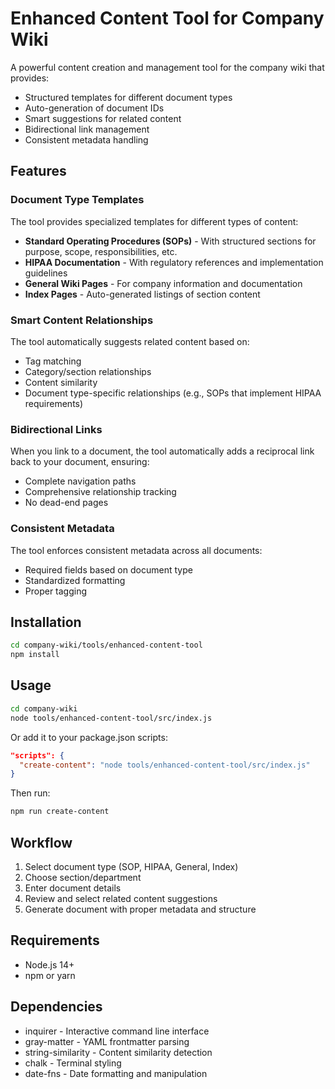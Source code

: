 # Enhanced Content Tool for Company Wiki

A powerful content creation and management tool for the company wiki that provides:

- Structured templates for different document types
- Auto-generation of document IDs
- Smart suggestions for related content
- Bidirectional link management
- Consistent metadata handling

## Features

### Document Type Templates

The tool provides specialized templates for different types of content:

- **Standard Operating Procedures (SOPs)** - With structured sections for purpose, scope, responsibilities, etc.
- **HIPAA Documentation** - With regulatory references and implementation guidelines
- **General Wiki Pages** - For company information and documentation
- **Index Pages** - Auto-generated listings of section content

### Smart Content Relationships

The tool automatically suggests related content based on:

- Tag matching
- Category/section relationships
- Content similarity
- Document type-specific relationships (e.g., SOPs that implement HIPAA requirements)

### Bidirectional Links

When you link to a document, the tool automatically adds a reciprocal link back to your document, ensuring:

- Complete navigation paths
- Comprehensive relationship tracking
- No dead-end pages

### Consistent Metadata

The tool enforces consistent metadata across all documents:

- Required fields based on document type
- Standardized formatting
- Proper tagging

## Installation

```bash
cd company-wiki/tools/enhanced-content-tool
npm install
```

## Usage

```bash
cd company-wiki
node tools/enhanced-content-tool/src/index.js
```

Or add it to your package.json scripts:

```json
"scripts": {
  "create-content": "node tools/enhanced-content-tool/src/index.js"
}
```

Then run:

```bash
npm run create-content
```

## Workflow

1. Select document type (SOP, HIPAA, General, Index)
2. Choose section/department
3. Enter document details
4. Review and select related content suggestions
5. Generate document with proper metadata and structure

## Requirements

- Node.js 14+
- npm or yarn

## Dependencies

- inquirer - Interactive command line interface
- gray-matter - YAML frontmatter parsing
- string-similarity - Content similarity detection
- chalk - Terminal styling
- date-fns - Date formatting and manipulation

